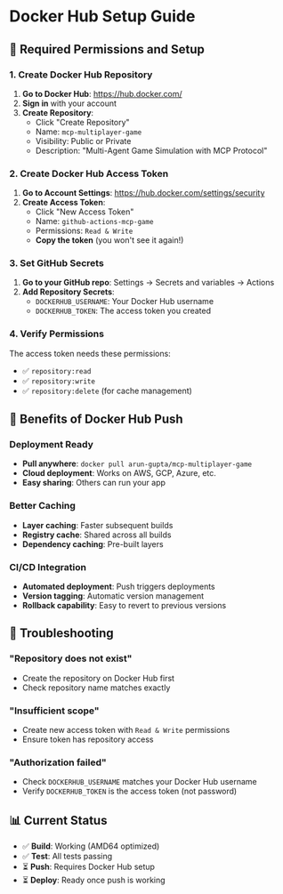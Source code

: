 # Docker Hub Setup Guide

## 🔐 Required Permissions and Setup

### 1. Create Docker Hub Repository

1. **Go to Docker Hub**: https://hub.docker.com/
2. **Sign in** with your account
3. **Create Repository**:
   - Click "Create Repository"
   - Name: `mcp-multiplayer-game`
   - Visibility: Public or Private
   - Description: "Multi-Agent Game Simulation with MCP Protocol"

### 2. Create Docker Hub Access Token

1. **Go to Account Settings**: https://hub.docker.com/settings/security
2. **Create Access Token**:
   - Click "New Access Token"
   - Name: `github-actions-mcp-game`
   - Permissions: `Read & Write`
   - **Copy the token** (you won't see it again!)

### 3. Set GitHub Secrets

1. **Go to your GitHub repo**: Settings → Secrets and variables → Actions
2. **Add Repository Secrets**:
   - `DOCKERHUB_USERNAME`: Your Docker Hub username
   - `DOCKERHUB_TOKEN`: The access token you created

### 4. Verify Permissions

The access token needs these permissions:
- ✅ `repository:read`
- ✅ `repository:write`
- ✅ `repository:delete` (for cache management)

## 🚀 Benefits of Docker Hub Push

### **Deployment Ready**
- **Pull anywhere**: `docker pull arun-gupta/mcp-multiplayer-game`
- **Cloud deployment**: Works on AWS, GCP, Azure, etc.
- **Easy sharing**: Others can run your app

### **Better Caching**
- **Layer caching**: Faster subsequent builds
- **Registry cache**: Shared across all builds
- **Dependency caching**: Pre-built layers

### **CI/CD Integration**
- **Automated deployment**: Push triggers deployments
- **Version tagging**: Automatic version management
- **Rollback capability**: Easy to revert to previous versions

## 🔧 Troubleshooting

### **"Repository does not exist"**
- Create the repository on Docker Hub first
- Check repository name matches exactly

### **"Insufficient scope"**
- Create new access token with `Read & Write` permissions
- Ensure token has repository access

### **"Authorization failed"**
- Check `DOCKERHUB_USERNAME` matches your Docker Hub username
- Verify `DOCKERHUB_TOKEN` is the access token (not password)

## 📊 Current Status

- ✅ **Build**: Working (AMD64 optimized)
- ✅ **Test**: All tests passing
- ⏳ **Push**: Requires Docker Hub setup
- ⏳ **Deploy**: Ready once push is working
